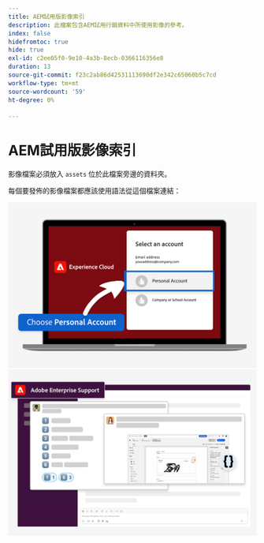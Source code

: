 ```yaml
---
title: AEM試用版影像索引
description: 此檔案包含AEM試用行銷資料中所使用影像的參考。
index: false
hidefromtoc: true
hide: true
exl-id: c2ee05f0-9e10-4a3b-8ecb-0366116356e8
duration: 13
source-git-commit: f23c2ab86d42531113690df2e342c65060b5c7cd
workflow-type: tm+mt
source-wordcount: '59'
ht-degree: 0%

---
```


# AEM試用版影像索引

影像檔案必須放入 `assets` 位於此檔案旁邊的資料夾。

每個要發佈的影像檔案都應該使用語法從這個檔案連結：

![試用就緒的電子郵件影像個人帳戶](./assets/select-personal-account.png)
![Slack電子郵件影像](./assets/Slack-email-image.png)
